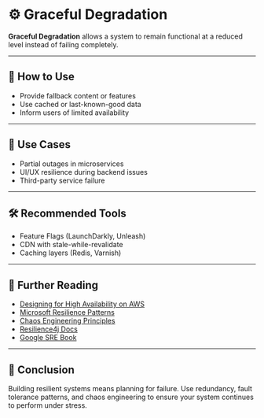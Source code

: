 # ⚙️ Graceful Degradation

**Graceful Degradation** allows a system to remain functional at a reduced level instead of failing completely.

---

## 🧰 How to Use

- Provide fallback content or features
- Use cached or last-known-good data
- Inform users of limited availability

---

## 🧠 Use Cases

- Partial outages in microservices
- UI/UX resilience during backend issues
- Third-party service failure

---

## 🛠 Recommended Tools

- Feature Flags (LaunchDarkly, Unleash)
- CDN with stale-while-revalidate
- Caching layers (Redis, Varnish)


---

## 📘 Further Reading

- [Designing for High Availability on AWS](https://aws.amazon.com/architecture/high-availability/)
- [Microsoft Resilience Patterns](https://docs.microsoft.com/en-us/azure/architecture/patterns/)
- [Chaos Engineering Principles](https://principlesofchaos.org/)
- [Resilience4j Docs](https://resilience4j.readme.io/)
- [Google SRE Book](https://sre.google/books/)

---

## 💬 Conclusion

Building resilient systems means planning for failure. Use redundancy, fault tolerance patterns, and chaos engineering to ensure your system continues to perform under stress.
